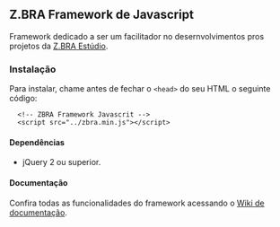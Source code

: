 ## Z.BRA Framework de Javascript

Framework dedicado a ser um facilitador no desernvolvimentos pros projetos da [Z.BRA Estúdio](http://www.zbraestudio.com.br).

### Instalação
Para instalar, chame antes de fechar o `<head>` do seu HTML o seguinte código:

```
  <!-- ZBRA Framework Javascrit -->
  <script src="../zbra.min.js"></script>
```

#### Dependências

* jQuery 2 ou superior.

#### Documentação
Confira todas as funcionalidades do framework acessando o [Wiki de documentação](https://github.com/zbraestudio/zbra.framework.javascript/wiki).
